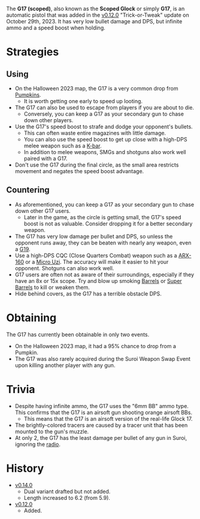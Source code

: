 <Event />

The **G17 (scoped)**, also known as the **Scoped Glock** or simply **G17**, is an automatic pistol that was added in the [v0.12.0](https://github.com/HasangerGames/suroi/releases/tag/v0.12.0) "Trick-or-Tweak" update on October 29th, 2023. It has very low bullet damage and DPS, but infinite ammo and a speed boost when holding.

# Strategies

## Using

- On the Halloween 2023 map, the G17 is a very common drop from [Pumpkins](/obstacles/pumpkin).
  - It is worth getting one early to speed up looting.
- The G17 can also be used to escape from players if you are about to die.
  - Conversely, you can keep a G17 as your secondary gun to chase down other players.
- Use the G17's speed boost to strafe and dodge your opponent's bullets.
  - This can often waste entire magazines with little damage.
  - You can also use the speed boost to get up close with a high-DPS melee weapon such as a [K-bar](/weapons/melee/kbar).
  - In addition to melee weapons, SMGs and shotguns also work well paired with a G17.
- Don't use the G17 during the final circle, as the small area restricts movement and negates the speed boost advantage.

## Countering

- As aforementioned, you can keep a G17 as your secondary gun to chase down other G17 users.
  - Later in the game, as the circle is getting small, the G17's speed boost is not as valuable. Consider dropping it for a better secondary weapon.
- The G17 has very low damage per bullet and DPS, so unless the opponent runs away, they can be beaten with nearly any weapon, even a [G19](/weapons/guns/g19).
- Use a high-DPS CQC (Close Quarters Combat) weapon such as a [ARX-160](/weapons/guns/arx160) or a [Micro Uzi](/weapons/guns/micro_uzi). The accuracy will make it easier to hit your opponent. Shotguns can also work well.
- G17 users are often not as aware of their surroundings, especially if they have an 8x or 15x scope. Try and blow up smoking [Barrels](/obstacles/barrel) or [Super Barrels](/obstacles/super_barrel) to kill or weaken them.
- Hide behind covers, as the G17 has a terrible obstacle DPS.

# Obtaining

The G17 has currently been obtainable in only two events.

- On the Halloween 2023 map, it had a 95% chance to drop from a Pumpkin.
- The G17 was also rarely acquired during the Suroi Weapon Swap Event upon killing another player with any gun.

# Trivia

- Despite having infinite ammo, the G17 uses the "6mm BB" ammo type. This confirms that the G17 is an airsoft gun shooting orange airsoft BBs.
  - This means that the G17 is an airsoft version of the real-life Glock 17.
- The brightly-colored tracers are caused by a tracer unit that has been mounted to the gun's muzzle.
- At only 2, the G17 has the least damage per bullet of any gun in Suroi, ignoring the [radio](/weapons/guns/radio).

# History

- [v0.14.0](https://github.com/HasangerGames/suroi/releases/tag/v0.14.0)
  - Dual variant drafted but not added.
  - Length increased to 6.2 (from 5.9).
- [v0.12.0](https://github.com/HasangerGames/suroi/releases/tag/v0.12.0)
  - Added.

